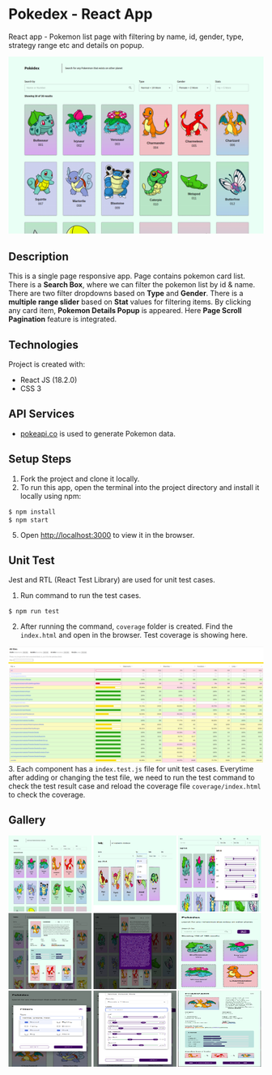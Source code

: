 # Pokedex - React App
React app - Pokemon list page with filtering by name, id, gender, type, strategy range etc and details on popup.

![Screenshot](https://github.com/aniketmazumdar/pokedex-react/blob/main/src/assets/img/desktop.png?raw=true)

## Description
This is a single page responsive app. Page contains pokemon card list. There is a **Search Box**, where we can filter the pokemon list by id & name. There are two filter dropdowns based on **Type** and **Gender**. There is a **multiple range slider** based on **Stat** values for filtering items. By clicking any card item, **Pokemon Details Popup** is appeared. Here **Page Scroll Pagination** feature is integrated.


## Technologies
Project is created with:
* React JS (18.2.0)
* CSS 3


## API Services
* [pokeapi.co](https://pokeapi.co/api/v2/) is used to generate Pokemon data.


## Setup Steps
1. Fork the project and clone it locally.
2. To run this app, open the terminal into the project directory and install it locally using npm:
```shell
$ npm install
$ npm start
```
5. Open [http://localhost:3000](http://localhost:3000) to view it in the browser.


## Unit Test
Jest and RTL (React Test Library) are used for unit test cases.
1. Run command to run the test cases.
```shell
$ npm run test
```
2. After running the command, `coverage` folder is created. Find the `index.html` and open in the browser. Test coverage is showing here.

![Screenshot](https://github.com/aniketmazumdar/pokedex-react/blob/main/src/assets/img/coverage.png?raw=true)
3. Each component has a `index.test.js` file for unit test cases. Everytime after adding or changing the test file, we need to run the test command to check the test result case and reload the coverage file `coverage/index.html` to check the coverage.


## Gallery
<div style="float:left">
<img src="https://github.com/aniketmazumdar/pokedex-react/blob/main/src/assets/img/desktop.png?raw=true" width="32.5%" height="150">
<img src="https://github.com/aniketmazumdar/pokedex-react/blob/main/src/assets/img/desktop-2.png?raw=true" width="32.5%" height="150">
<img src="https://github.com/aniketmazumdar/pokedex-react/blob/main/src/assets/img/desktop-3.png?raw=true" width="32.5%" height="150">
<img src="https://github.com/aniketmazumdar/pokedex-react/blob/main/src/assets/img/desktop-4.png?raw=true" width="32.5%" height="150">
<img src="https://github.com/aniketmazumdar/pokedex-react/blob/main/src/assets/img/desktop-5.png?raw=true" width="32.5%" height="150">
<img src="https://github.com/aniketmazumdar/pokedex-react/blob/main/src/assets/img/mobile-1.png?raw=true" width="32.5%" height="150">
<img src="https://github.com/aniketmazumdar/pokedex-react/blob/main/src/assets/img/mobile-2.png?raw=true" width="32.5%" height="150">
<img src="https://github.com/aniketmazumdar/pokedex-react/blob/main/src/assets/img/mobile-3.png?raw=true" width="32.5%" height="150">
<img src="https://github.com/aniketmazumdar/pokedex-react/blob/main/src/assets/img/mobile-4.png?raw=true" width="32.5%" height="150">
</div>
